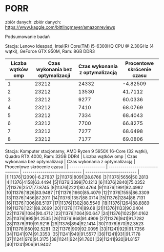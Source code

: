 # PORR
zbiór danych:
zbiór danych: https://www.kaggle.com/bittlingmayer/amazonreviews

Podsumowanie badań

Stacja:
Lenovo Ideapad, Intel(R) Core(TM) i5-6300HQ CPU @ 2.30GHz (4 wątki), GeForce GTX 950M, Ram: 8GB DDR3

| Liczba wątków omp  | Czas wykonania bez optymalizacji | Czas wykonania z optymalizacją | Procentowe skrócenie czasu |
| ------------------ | -------------------------------- | ------------------------------ | -------------------------- |
|1|23212|24332|-4.82509
|2|23212|13530|41.7112
|3|23212|9277|60.0336
|4|23212|7410|68.0769
|5|23212|7334|68.4043
|6|23212|7700|66.8275
|7|23212|7277|68.6498
|8|23212|7177|69.0806

Stacja:
Komputer stacjonarny, AMD Ryzen 9 5950X 16-Core (32 wątki), Quadro RTX 4000, Ram: 32GB DDR4
| Liczba wątków omp  | Czas wykonania bez optymalizacji | Czas wykonania z optymalizacją | Procentowe skrócenie czasu |
| ------------------ | -------------------------------- | ------------------------------ | -------------------------- |
|1|11376|12090|-6.27637
|2|11376|8091|28.8766
|3|11376|5656|50.2813
|4|11376|4158|63.4494
|5|11376|3399|70.1213
|6|11376|2840|75.0352
|7|11376|2517|77.8745
|8|11376|2221|80.4764
|9|11376|1991|82.4982
|10|11376|1826|83.9487
|11|11376|1660|85.4079
|12|11376|1555|86.3309
|13|11376|1456|87.2011
|14|11376|1357|88.0714
|15|11376|1284|88.7131
|16|11376|1306|88.5197
|17|11376|1302|88.5549
|18|11376|1264|88.8889
|19|11376|1221|89.2669
|20|11376|1174|89.68
|21|11376|1133|90.0404
|22|11376|1084|90.4712
|23|11376|1064|90.647
|24|11376|1022|91.0162
|25|11376|995|91.2535
|26|11376|968|91.4909
|27|11376|941|91.7282
|28|11376|919|91.9216
|29|11376|894|92.1414
|30|11376|870|92.3523
|31|11376|850|92.5281
|32|11376|909|92.0095
|33|11241|929|91.7356
|34|11241|974|91.3353
|35|11241|949|91.5577
|36|11241|931|91.7178
|37|11241|976|91.3175
|38|11241|924|91.7801
|39|11241|920|91.8157
|40|11241|906|91.9402
